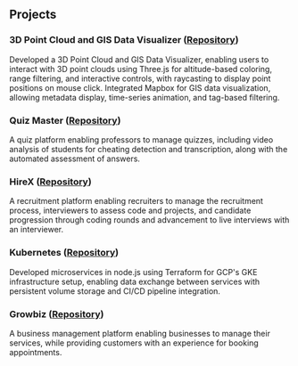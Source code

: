 ## Projects

### 3D Point Cloud and GIS Data Visualizer ([Repository](https://github.com/Vivek504/3D-Data-Viewer-with-GIS-Integration))
Developed a 3D Point Cloud and GIS Data Visualizer, enabling users to interact with 3D point clouds using Three.js for altitude-based coloring, range filtering, and interactive controls, with raycasting to display point positions on mouse click. Integrated Mapbox for GIS data visualization, allowing metadata display, time-series animation, and tag-based filtering.

### Quiz Master ([Repository](https://github.com/Vivek504/QuizMaster))
A quiz platform enabling professors to manage quizzes, including video analysis of students for cheating detection and transcription, along with the automated assessment of answers.

### HireX ([Repository](https://github.com/Vivek504/HireXRepository))
A recruitment platform enabling recruiters to manage the recruitment process, interviewers to assess code and projects, and candidate progression through coding rounds and advancement to live interviews with an interviewer.

### Kubernetes ([Repository](https://github.com/Vivek504/Kubernetes))
Developed microservices in node.js using Terraform for GCP's GKE infrastructure setup, enabling data exchange between services with persistent volume storage and CI/CD pipeline integration.

### Growbiz ([Repository](https://github.com/Vivek504/GrowbizRepository))
A business management platform enabling businesses to manage their services, while providing customers with an
experience for booking appointments.
